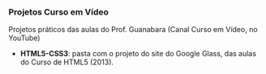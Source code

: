 ### Projetos Curso em Vídeo
Projetos práticos das aulas do Prof. Guanabara (Canal Curso em Vídeo, no YouTube)

- **HTML5-CSS3**: pasta com o projeto do site do Google Glass, das aulas do Curso de HTML5 (2013).
